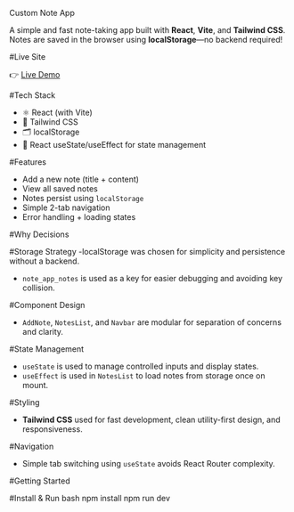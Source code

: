  Custom Note App

A simple and fast note-taking app built with **React**, **Vite**, and **Tailwind CSS**. Notes are saved in the browser using **localStorage**—no backend required!

#Live Site

👉 [Live Demo](https://convers-a-ilabs-fro-assi-a1me.vercel.app/)

#Tech Stack

- ⚛️ React (with Vite)
- 💨 Tailwind CSS
- 🗂 localStorage
- 🔁 React useState/useEffect for state management



#Features

-  Add a new note (title + content)
-  View all saved notes
-  Notes persist using `localStorage`
-  Simple 2-tab navigation
-  Error handling + loading states


#Why Decisions

#Storage Strategy
-localStorage was chosen for simplicity and persistence without a backend.
- `note_app_notes` is used as a key for easier debugging and avoiding key collision.

#Component Design
- `AddNote`, `NotesList`, and `Navbar` are modular for separation of concerns and clarity.

#State Management
- `useState` is used to manage controlled inputs and display states.
- `useEffect` is used in `NotesList` to load notes from storage once on mount.

#Styling
- **Tailwind CSS** used for fast development, clean utility-first design, and responsiveness.

#Navigation
- Simple tab switching using `useState` avoids React Router complexity.

#Getting Started

#Install & Run
bash
npm install
npm run dev

